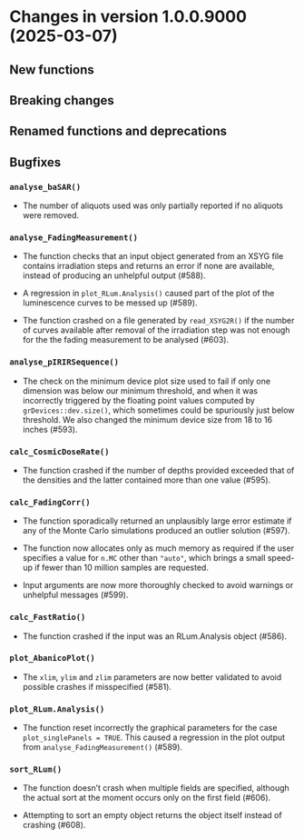 <!-- NEWS.md was auto-generated by NEWS.Rmd. Please DO NOT edit by hand!-->

# Changes in version 1.0.0.9000 (2025-03-07)

## New functions

## Breaking changes

## Renamed functions and deprecations

## Bugfixes

### `analyse_baSAR()`

- The number of aliquots used was only partially reported if no aliquots
  were removed.

### `analyse_FadingMeasurement()`

- The function checks that an input object generated from an XSYG file
  contains irradiation steps and returns an error if none are available,
  instead of producing an unhelpful output (#588).

- A regression in `plot_RLum.Analysis()` caused part of the plot of the
  luminescence curves to be messed up (#589).

- The function crashed on a file generated by `read_XSYG2R()` if the
  number of curves available after removal of the irradiation step was
  not enough for the the fading measurement to be analysed (#603).

### `analyse_pIRIRSequence()`

- The check on the minimum device plot size used to fail if only one
  dimension was below our minimum threshold, and when it was incorrectly
  triggered by the floating point values computed by
  `grDevices::dev.size()`, which sometimes could be spuriously just
  below threshold. We also changed the minimum device size from 18 to 16
  inches (#593).

### `calc_CosmicDoseRate()`

- The function crashed if the number of depths provided exceeded that of
  the densities and the latter contained more than one value (#595).

### `calc_FadingCorr()`

- The function sporadically returned an unplausibly large error estimate
  if any of the Monte Carlo simulations produced an outlier solution
  (#597).

- The function now allocates only as much memory as required if the user
  specifies a value for `n.MC` other than `"auto"`, which brings a small
  speed-up if fewer than 10 million samples are requested.

- Input arguments are now more thoroughly checked to avoid warnings or
  unhelpful messages (#599).

### `calc_FastRatio()`

- The function crashed if the input was an RLum.Analysis object (#586).

### `plot_AbanicoPlot()`

- The `xlim`, `ylim` and `zlim` parameters are now better validated to
  avoid possible crashes if misspecified (#581).

### `plot_RLum.Analysis()`

- The function reset incorrectly the graphical parameters for the case
  `plot_singlePanels = TRUE`. This caused a regression in the plot
  output from `analyse_FadingMeasurement()` (#589).

### `sort_RLum()`

- The function doesn’t crash when multiple fields are specified,
  although the actual sort at the moment occurs only on the first field
  (#606).

- Attempting to sort an empty object returns the object itself instead
  of crashing (#608).
